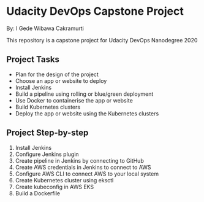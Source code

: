 # Udacity DevOps Capstone Project
By: I Gede Wibawa Cakramurti

This repository is a capstone project for Udacity DevOps Nanodegree 2020

## Project Tasks
- Plan for the design of the project
- Choose an app or website to deploy
- Install Jenkins
- Build a pipeline using rolling or blue/green deployment
- Use Docker to containerise the app or website
- Build Kubernetes clusters
- Deploy the app or website using the Kubernetes clusters

## Project Step-by-step
1. Install Jenkins
2. Configure Jenkins plugin
3. Create pipeline in Jenkins by connecting to GitHub
4. Create AWS credentials in Jenkins to connect to AWS
5. Configure AWS CLI to connect AWS to your local system
6. Create Kubernetes cluster using eksctl
7. Create kubeconfig in AWS EKS
8. Build a Dockerfile